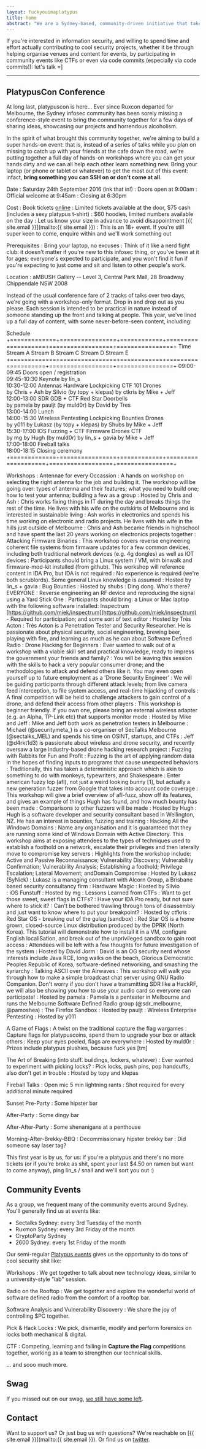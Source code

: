 ```yaml
---
layout: fuckyouimaplatypus
title: home
abstract: "We are a Sydney-based, community-driven initiative that takes a hands-on approach in doing cool security stuff: we're less about debating the merits of the latest iteration of the PCI-PTS or whether a particular vulnerability should have a CVSS score of 6.75 or 6.77, and more about bringing together like-minded people to share ideas, work on cool information security projects and participate in community events together. Think of it as a casual infosec fight club of sorts: the only real rule is that you have to play."
---
```


If you're interested in information security, and willing to spend time and effort actually contributing to cool security projects, whether it be through helping organise venues and content for events, by participating in community events like CTFs or even via code commits (especially via code commits!): let's talk =]

***

## PlatypusCon Conference

At long last, platypuscon is here... Ever since Ruxcon departed for Melbourne, the Sydney infosec community has been sorely missing a conference-style event to bring the community together for a few days of sharing ideas, showcasing our projects and horrendous alcoholism.

In the spirit of what brought this community together, we're aiming to build a super hands-on event: that is, instead of a series of talks while you plan on missing to catch up with your friends at the cafe down the road, we're putting together a full day of hands-on workshops where you can get your hands dirty and we can all help each other learn something new.
Bring your laptop (or phone or tablet or whatever) to get the most out of this event: infact, **bring something you can SSH on or don't come at all**.

Date
: Saturday 24th September 2016 (ink that in!)
: Doors open at 9:00am
: Official welcome at 9:45am
: Closing at 6:30pm

Cost
: Book tickets [online](https://www.eventbrite.com.au/e/platypuscon-teh-platypus-partay-tickets-26222957572">https://www.eventbrite.com.au/e/platypuscon-teh-platypus-partay-tickets-26222957572)
: Limited tickets available at the door, $75 cash (includes a sexy platypus t-shirt)
: $60 hoodies, limited numbers available on the day
: Let us know your size in advance to avoid disappointment [{{ site.email }}](mailto:{{ site.email }})
: This is an 18+ event. If you're still super keen to come, enquire within and we'll work something out

Prerequisites
: Bring your laptop, no excuses
: Think of it like a nerd fight club: it doesn't matter if you're new to this infosec thing, or you've been at it for ages; everyone's expected to participate, and you won't find it fun if you're expecting to just come and sit and listen to other people's work.

Location
: aMBUSH Gallery -- Level 3, Central Park Mall, 28 Broadway Chippendale NSW 2008

Instead of the usual conference fare of 2 tracks of talks over two days, we're going with a workshop-only format. Drop in and drop out as you please. Each session is intended to be practical in nature instead of someone standing up the front and talking at people. This year, we've lined up a full day of content, with some never-before-seen content, including:

Schedule
+=============+================+============+====================+==================+================+ 
  Time         Stream A         Stream B     Stream C             Stream D           Stream E     
+=============+================+============+====================+==================+================+ 
  09:00-09:45   Doors open / registration                                                                 
  09:45-10:30   Keynote by lin_s                                                                        
  10:30-12:00   Antennas         Hardware     Lockpicking          CTF 101            Drones          
                by Chris + Ash   by Silvio    (by topy + klepas)   by ctkris          by Mike + Jeff  
  12:00-13:00   SDR              GDB          + CTF                Red Star           Doorbells       
                by pamela        by pauljt    (by muld0r)          by David           by Tres          
  13:00-14:00   Lunch                                                                                   
  14:00-15:30   Wireless         Pentesting   Lockpicking          Bounties           Drones          
                by y011          by Lukasz    (by topy + klepas)   by Shubs           by Mike + Jeff  
  15:30-17:00   IOS              Fuzzing      + CTF                Firmware           Drones CTF      
                by mg            by Hugh      (by muld0r)          by lin_s + gavia   by Mike + Jeff  
  17:00-18:00   Fireball talks                                                                          
  18:00-18:15   Closing ceremony                                                                        
+=============+================+============+====================+==================+================+

Workshops
: Antennae for every Occassion
	: A hands on workshop on selecting the right antenna for the job and building it. The workshop will be going over: types of antenna and their features; what you need to build one; how to test your antenna; building a few as a group
	: Hosted by Chris and Ash
	: Chris works fixing things in IT during the day and breaks things the rest of the time. He lives with his wife on the outskirts of Melbourne and is interested in sustainable living
	: Ash works in electronics and spends his time working on electronic and radio projects. He lives with his wife in the hills just outside of Melbourne
	: Chris and Ash became friends in highschool and have spent the last 20 years working on electronics projects together
: Attacking Firmware Binaries
	: This workshop covers reverse engineering coherent file systems from firmware updates for a few common devices, including both traditional network devices (e.g. 4g dongles) as well as IOT devices
	: Participants should bring a Linux system / VM, with binwalk and firmware-mod-kit installed (from github). This workshop will reference content in IDA Pro, but IDA is not required
	: No experience is required (we're both scrublords). Some general Linux knowledge is assumed
	: Hosted by lin_s + gavia
: Bug Bounties
	: Hosted by shubs
: Ding dong. Who's there? EVERYONE
	: Reverse engineering an RF device and reproducing the signal using a Yard Stick One
	: Participants should bring: a Linux or Mac laptop with the following software installed: Inspectrum [https://github.com/miek/inspectrum](https://github.com/miek/inspectrum) - Required for participation; and some sort of text editor
	: Hosted by Très Acton 
	: Très Acton is a Penetration Tester and Security Researcher. He is passionate about physical security, social engineering, brewing beer, playing with fire, and learning as much as he can about Software Defined Radio
: Drone Hacking for Beginners
	: Ever wanted to walk out of a workshop with a viable skill set and practical knowledge, ready to impress the government your friends and family? 
	: You will be leaving this session with the skills to hack a very popular consumer drone; and the methodologies to attack and defend others like it. You may even open yourself up to future employment as a 'Drone Security Engineer'
	: We will be guiding participants through different attack levels; from live camera feed interception, to file system access, and real-time hijacking of controls
	: A final competition will be held to challenge attackers to gain control of a drone, and defend their access from other players
	: This workshop is beginner friendly. If you own one, please bring an external wireless adapter (e.g. an Alpha, TP-Link etc) that supports monitor mode
	: Hosted by Mike and Jeff
	: Mike and Jeff both work as penetration testers in Melbourne
	: Michael (@securitymeta\_) is a co-organiser of SecTalks Melbourne (@sectalks_MEL) and spends his time on OSINT, startups, and CTFs
	: Jeff (@d4rkt1d3) is passionate about wireless and drone security, and recently oversaw a large industry-based drone hacking research project
: Fuzzing with Rabbits for Fun and Profit
	: Fuzzing is the art of applying random data in the hopes of finding inputs to programs that cause unexpected behaviors 
	: Traditionally, this has taken a deterministic approach which is akin to something to do with monkeys, typewriters, and Shakespeare
	: Enter american fuzzy lop (afl), not just a weird looking bunny [1], but actually a new generation fuzzer from Google that takes into account code coverage
	: This workshop will give a brief overview of afl-fuzz, show off its features, and gives an example of things Hugh has found, and how much bounty has been made
	: Comparisons to other fuzzers will be made
	: Hosted by Hugh
	: Hugh is a software developer and security consultant based in Wellington, NZ. He has an interest in bounties, fuzzing and training
: Hacking All the Windows Domains
	: Name any organisation and it is guaranteed that they are running some kind of Windows Domain with Active Directory. This workshop aims at exposing attendees to the types of techniques used to establish a foothold on a network, escalate their privileges and then laterally move to compromise key servers
	: Highlights from the workshop include: Active and Passive Reconnaissance; Vulnerability Discovery; Vulnerability Confirmation; Vulnerability Analysis; Establishing a foothold; Privilege Escalation; Lateral Movement; andDomain Compromise
	: Hosted by Lukasz (SyNick)
	: Lukasz is a managing consultant with Alcorn Group, a Brisbane based security consultancy firm
: Hardware Magic
	: Hosted by Silvio	
: iOS Funstuff
	: Hosted by mg
: Lessons Learned from CTFs
	: Want to get those sweet, sweet flags in CTFs?
	: Have your IDA Pro ready, but not sure where to stick it?
	: Can't be bothered trawling through tons of disassembly and just want to know where to put your breakpoint?
	: Hosted by ctfkris
: Red Star OS - breaking out of the gulag (sandbox)
	: Red Star OS is a home grown, closed-source Linux distribution produced by the DPRK (North Korea). This tutorial will demonstrate how to install it in a VM, configure English localiSation, and break out of the unprivileged sandbox to gain root access
	: Attendees will be left with a few thoughts for future investigation of the system
	: Hosted by David Jorm
	: David is an OG security nerd whose interests include Java RCE, long walks on the beach, Glorious Democratic Peoples Republic of Korea, software-defined networking, and smashing the kyriarchy
: Talking ASCII over the Airwaves
	: This workshop will walk you through how to make a simple broadcast chat server using GNU Radio Companion. Don't worry if you don't have a transmitting SDR like a HackRF, we will also be showing you how to use your audio card so everyone can participate!
	: Hosted by pamela
	: Pamela is a pentester in Melbourne and runs the Melbourne Software Defined Radio group (@sdr_melbourne, @pamoshea)
: The Firefox Sandbox
	: Hosted by pauljt
: Wireless Enterprise Pentesting
	: Hosted by y011

A Game of Flags
: A twist on the traditional capture the flag wargames
: Capture flags for platypuscoins, spend them to upgrade your box or attack others
: Keep your eyes peeled, flags are everywhere
: Hosted by muld0r
: Prizes include platypus plushies, because fuck yes [tm]

The Art of Breaking (into stuff. buildings, lockers, whatever)
: Ever wanted to experiment with picking locks?
: Pick locks, push pins, pop handcuffs, also don't get in trouble
: Hosted by topy and klepas

Fireball Talks
: Open mic 5 min lightning rants
: Shot required for every additional minute required

Sunset Pre-Party
: Some hipster bar

After-Party
: Some dingy bar

After-After-Party
: Some shenanigans at a penthouse

Morning-After-Brekky-BBQ
: Decommissionary hipster brekky bar
: Did someone say laser tag?

This first year is by us, for us: if you're a platypus and there's no more tickets (or if you're broke as shit, spent your last $4.50 on ramen but want to come anyway), ping lin_s / snail and we'll sort you out :)

## Community Events

As a group, we frequent many of the community events around Sydney. You'll generally find us at events like:

- Sectalks Sydney: every 3rd Tuesday of the month
- Ruxmon Sydney: every 3rd Friday of the month
- CryptoParty Sydney
- 2600 Sydney: every 1st Friday of the month

Our semi-regular [Platypus events](http://www.meetup.com/en-AU/OWASP-Sydney-Web-Application-Security-Group/) gives us the opportunity to do tons of cool security shit like:

Workshops
: We get together to talk about new technology ideas, similar to a university-style "lab" session.

Radio on the Rooftop
: We get together and explore the wonderful world of software defined radio from the comfort of a rooftop bar.

Software Analysis and Vulnerability Discovery
: We share the joy of controlling $PC together.

Pick & Hack Locks
: We pick, dismantle, modify and perform forensics on locks both mechanical & digital.

CTF
: Competing, learning and failing in **Capture the Flag** competitions together, working as a team to strengthen our technical skills.

... and sooo much more.

## Swag

If you missed out on our swag, 
[we still have some left](https://www.stickermule.com/user/1070711202/stickers).

## Contact

Want to support us? Or just bug us with questions? We're reachable on [{{ site.email }}](mailto:{{ site.email }}).
Or find us on [twitter](https://twitter.com/platypuspartay).

